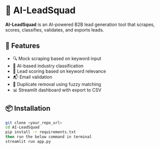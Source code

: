 # 🚀 AI-LeadSquad

**AI-LeadSquad** is an AI-powered B2B lead generation tool that scrapes, scores, classifies, validates, and exports leads.

## 🌟 Features
- 🔍 Mock scraping based on keyword input
- 🧠 AI-based industry classification
- 🎯 Lead scoring based on keyword relevance
- 📬 Email validation
- 🧹 Duplicate removal using fuzzy matching
- 📊 Streamlit dashboard with export to CSV

## 📦 Installation

```bash
git clone <your_repo_url>
cd AI-LeadSquad
pip install -r requirements.txt 
then run the below command in terminal 
streamlit run app.py
